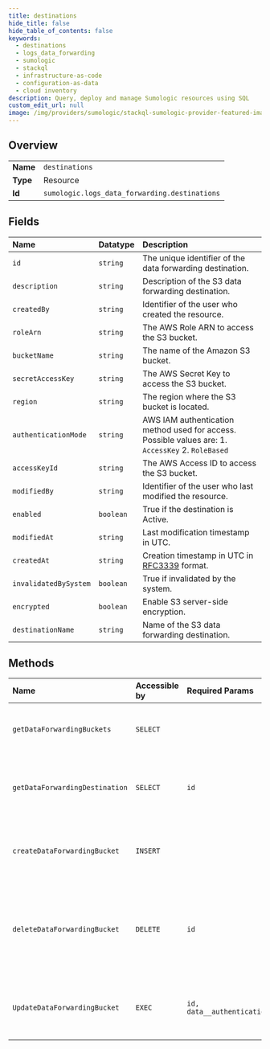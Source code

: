 ```yaml
---
title: destinations
hide_title: false
hide_table_of_contents: false
keywords:
  - destinations
  - logs_data_forwarding
  - sumologic    
  - stackql
  - infrastructure-as-code
  - configuration-as-data
  - cloud inventory
description: Query, deploy and manage Sumologic resources using SQL
custom_edit_url: null
image: /img/providers/sumologic/stackql-sumologic-provider-featured-image.png
---
```

  
    

## Overview
<table><tbody>
<tr><td><b>Name</b></td><td><code>destinations</code></td></tr>
<tr><td><b>Type</b></td><td>Resource</td></tr>
<tr><td><b>Id</b></td><td><code>sumologic.logs_data_forwarding.destinations</code></td></tr>
</tbody></table>

## Fields
| Name | Datatype | Description |
|:-----|:---------|:------------|
| `id` | `string` | The unique identifier of the data forwarding destination. |
| `description` | `string` | Description of the S3 data forwarding destination. |
| `createdBy` | `string` | Identifier of the user who created the resource. |
| `roleArn` | `string` | The AWS Role ARN to access the S3 bucket. |
| `bucketName` | `string` | The name of the Amazon S3 bucket. |
| `secretAccessKey` | `string` | The AWS Secret Key to access the S3 bucket. |
| `region` | `string` | The region where the S3 bucket is located. |
| `authenticationMode` | `string` | AWS IAM authentication method used for access. Possible values are: 1. `AccessKey` 2. `RoleBased` |
| `accessKeyId` | `string` | The AWS Access ID to access the S3 bucket. |
| `modifiedBy` | `string` | Identifier of the user who last modified the resource. |
| `enabled` | `boolean` | True if the destination is Active. |
| `modifiedAt` | `string` | Last modification timestamp in UTC. |
| `createdAt` | `string` | Creation timestamp in UTC in [RFC3339](https://tools.ietf.org/html/rfc3339) format. |
| `invalidatedBySystem` | `boolean` | True if invalidated by the system. |
| `encrypted` | `boolean` | Enable S3 server-side encryption. |
| `destinationName` | `string` | Name of the S3 data forwarding destination. |
## Methods
| Name | Accessible by | Required Params | Description |
|:-----|:--------------|:----------------|:------------|
| `getDataForwardingBuckets` | `SELECT` |  | Get a list of all Amazon S3 data forwarding destinations. |
| `getDataForwardingDestination` | `SELECT` | `id` | Get an S3 data forwarding destination by the given identifier. |
| `createDataForwardingBucket` | `INSERT` |  | Create a new Amazon S3 data forwarding destination. |
| `deleteDataForwardingBucket` | `DELETE` | `id` | Delete an existing Amazon S3 data forwarding destination with the given identifier. |
| `UpdateDataForwardingBucket` | `EXEC` | `id, data__authenticationMode` | Update an S3 data forwarding destination by the given identifier. |
